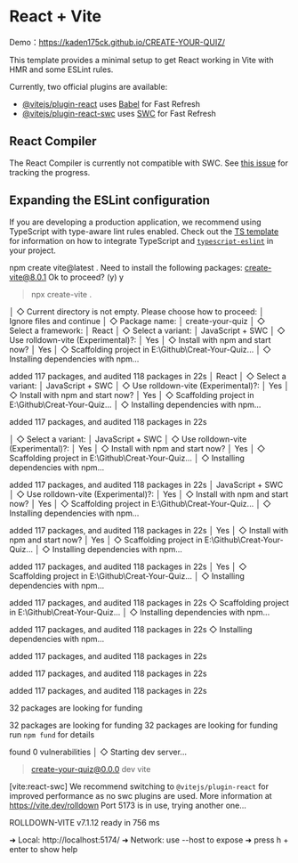 # React + Vite

Demo：https://kaden175ck.github.io/CREATE-YOUR-QUIZ/

This template provides a minimal setup to get React working in Vite with HMR and some ESLint rules.

Currently, two official plugins are available:

- [@vitejs/plugin-react](https://github.com/vitejs/vite-plugin-react/blob/main/packages/plugin-react) uses [Babel](https://babeljs.io/) for Fast Refresh
- [@vitejs/plugin-react-swc](https://github.com/vitejs/vite-plugin-react/blob/main/packages/plugin-react-swc) uses [SWC](https://swc.rs/) for Fast Refresh

## React Compiler

The React Compiler is currently not compatible with SWC. See [this issue](https://github.com/vitejs/vite-plugin-react/issues/428) for tracking the progress.

## Expanding the ESLint configuration

If you are developing a production application, we recommend using TypeScript with type-aware lint rules enabled. Check out the [TS template](https://github.com/vitejs/vite/tree/main/packages/create-vite/template-react-ts) for information on how to integrate TypeScript and [`typescript-eslint`](https://typescript-eslint.io) in your project.

npm create vite@latest .
Need to install the following packages:
create-vite@8.0.1
Ok to proceed? (y) y

> npx
> create-vite .

│
◇ Current directory is not empty. Please choose how to proceed:
│ Ignore files and continue
│
◇ Package name:
│ create-your-quiz
│
◇ Select a framework:
│ React
│
◇ Select a variant:
│ JavaScript + SWC
│
◇ Use rolldown-vite (Experimental)?:
│ Yes
│
◇ Install with npm and start now?
│ Yes
│
◇ Scaffolding project in E:\Github\Creat-Your-Quiz...
│
◇ Installing dependencies with npm...

added 117 packages, and audited 118 packages in 22s
│ React
│
◇ Select a variant:
│ JavaScript + SWC
│
◇ Use rolldown-vite (Experimental)?:
│ Yes
│
◇ Install with npm and start now?
│ Yes
│
◇ Scaffolding project in E:\Github\Creat-Your-Quiz...
│
◇ Installing dependencies with npm...

added 117 packages, and audited 118 packages in 22s

│
◇ Select a variant:
│ JavaScript + SWC
│
◇ Use rolldown-vite (Experimental)?:
│ Yes
│
◇ Install with npm and start now?
│ Yes
│
◇ Scaffolding project in E:\Github\Creat-Your-Quiz...
│
◇ Installing dependencies with npm...

added 117 packages, and audited 118 packages in 22s
│ JavaScript + SWC
│
◇ Use rolldown-vite (Experimental)?:
│ Yes
│
◇ Install with npm and start now?
│ Yes
│
◇ Scaffolding project in E:\Github\Creat-Your-Quiz...
│
◇ Installing dependencies with npm...

added 117 packages, and audited 118 packages in 22s
│ Yes
│
◇ Install with npm and start now?
│ Yes
│
◇ Scaffolding project in E:\Github\Creat-Your-Quiz...
│
◇ Installing dependencies with npm...

added 117 packages, and audited 118 packages in 22s
│ Yes
│
◇ Scaffolding project in E:\Github\Creat-Your-Quiz...
│
◇ Installing dependencies with npm...

added 117 packages, and audited 118 packages in 22s
◇ Scaffolding project in E:\Github\Creat-Your-Quiz...
│
◇ Installing dependencies with npm...

added 117 packages, and audited 118 packages in 22s
◇ Installing dependencies with npm...

added 117 packages, and audited 118 packages in 22s

added 117 packages, and audited 118 packages in 22s

added 117 packages, and audited 118 packages in 22s

32 packages are looking for funding

32 packages are looking for funding
32 packages are looking for funding
run `npm fund` for details

found 0 vulnerabilities
│
◇ Starting dev server...

> create-your-quiz@0.0.0 dev
> vite

[vite:react-swc] We recommend switching to `@vitejs/plugin-react` for improved performance as no swc plugins are used. More information at https://vite.dev/rolldown
Port 5173 is in use, trying another one...

ROLLDOWN-VITE v7.1.12 ready in 756 ms

➜ Local: http://localhost:5174/
➜ Network: use --host to expose
➜ press h + enter to show help
